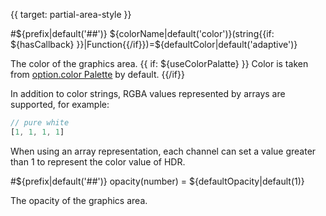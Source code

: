 {{ target: partial-area-style }}

#${prefix|default('##')} ${colorName|default('color')}(string{{if: ${hasCallback} }}|Function{{/if}})=${defaultColor|default('adaptive')}

The color of the graphics area. {{ if: ${useColorPalatte} }} Color is taken from [option.color Palette](~color) by default. {{/if}}

In addition to color strings, RGBA values represented by arrays are supported, for example:

```js
// pure white
[1, 1, 1, 1]
```

When using an array representation, each channel can set a value greater than 1 to represent the color value of HDR.

#${prefix|default('##')} opacity(number) = ${defaultOpacity|default(1)}

The opacity of the graphics area.

